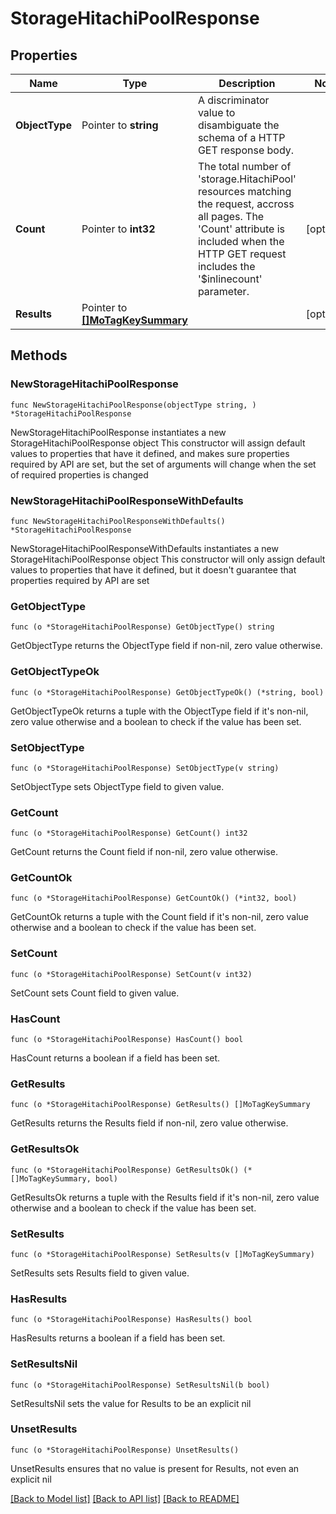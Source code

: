 # StorageHitachiPoolResponse

## Properties

Name | Type | Description | Notes
------------ | ------------- | ------------- | -------------
**ObjectType** | Pointer to **string** | A discriminator value to disambiguate the schema of a HTTP GET response body. | 
**Count** | Pointer to **int32** | The total number of &#39;storage.HitachiPool&#39; resources matching the request, accross all pages. The &#39;Count&#39; attribute is included when the HTTP GET request includes the &#39;$inlinecount&#39; parameter. | [optional] 
**Results** | Pointer to [**[]MoTagKeySummary**](MoTagKeySummary.md) |  | [optional] 

## Methods

### NewStorageHitachiPoolResponse

`func NewStorageHitachiPoolResponse(objectType string, ) *StorageHitachiPoolResponse`

NewStorageHitachiPoolResponse instantiates a new StorageHitachiPoolResponse object
This constructor will assign default values to properties that have it defined,
and makes sure properties required by API are set, but the set of arguments
will change when the set of required properties is changed

### NewStorageHitachiPoolResponseWithDefaults

`func NewStorageHitachiPoolResponseWithDefaults() *StorageHitachiPoolResponse`

NewStorageHitachiPoolResponseWithDefaults instantiates a new StorageHitachiPoolResponse object
This constructor will only assign default values to properties that have it defined,
but it doesn't guarantee that properties required by API are set

### GetObjectType

`func (o *StorageHitachiPoolResponse) GetObjectType() string`

GetObjectType returns the ObjectType field if non-nil, zero value otherwise.

### GetObjectTypeOk

`func (o *StorageHitachiPoolResponse) GetObjectTypeOk() (*string, bool)`

GetObjectTypeOk returns a tuple with the ObjectType field if it's non-nil, zero value otherwise
and a boolean to check if the value has been set.

### SetObjectType

`func (o *StorageHitachiPoolResponse) SetObjectType(v string)`

SetObjectType sets ObjectType field to given value.


### GetCount

`func (o *StorageHitachiPoolResponse) GetCount() int32`

GetCount returns the Count field if non-nil, zero value otherwise.

### GetCountOk

`func (o *StorageHitachiPoolResponse) GetCountOk() (*int32, bool)`

GetCountOk returns a tuple with the Count field if it's non-nil, zero value otherwise
and a boolean to check if the value has been set.

### SetCount

`func (o *StorageHitachiPoolResponse) SetCount(v int32)`

SetCount sets Count field to given value.

### HasCount

`func (o *StorageHitachiPoolResponse) HasCount() bool`

HasCount returns a boolean if a field has been set.

### GetResults

`func (o *StorageHitachiPoolResponse) GetResults() []MoTagKeySummary`

GetResults returns the Results field if non-nil, zero value otherwise.

### GetResultsOk

`func (o *StorageHitachiPoolResponse) GetResultsOk() (*[]MoTagKeySummary, bool)`

GetResultsOk returns a tuple with the Results field if it's non-nil, zero value otherwise
and a boolean to check if the value has been set.

### SetResults

`func (o *StorageHitachiPoolResponse) SetResults(v []MoTagKeySummary)`

SetResults sets Results field to given value.

### HasResults

`func (o *StorageHitachiPoolResponse) HasResults() bool`

HasResults returns a boolean if a field has been set.

### SetResultsNil

`func (o *StorageHitachiPoolResponse) SetResultsNil(b bool)`

 SetResultsNil sets the value for Results to be an explicit nil

### UnsetResults
`func (o *StorageHitachiPoolResponse) UnsetResults()`

UnsetResults ensures that no value is present for Results, not even an explicit nil

[[Back to Model list]](../README.md#documentation-for-models) [[Back to API list]](../README.md#documentation-for-api-endpoints) [[Back to README]](../README.md)


